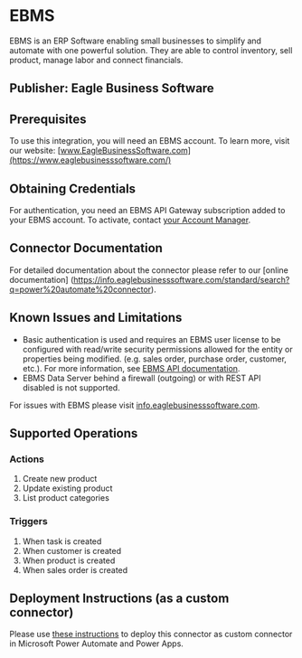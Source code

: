 # EBMS
EBMS is an ERP Software enabling small businesses to simplify and automate with one powerful solution.  They are able to control inventory, sell product, manage labor and connect financials.

## Publisher: Eagle Business Software

## Prerequisites
To use this integration, you will need an EBMS account. To learn more, visit our website: [www.EagleBusinessSoftware.com](https://www.eaglebusinesssoftware.com/)

## Obtaining Credentials
For authentication, you need an EBMS API Gateway subscription added to your EBMS account. To activate, contact [your Account Manager](https://www.eaglebusinesssoftware.com/contact-us).

## Connector Documentation
For detailed documentation about the connector please refer to our [online documentation] (https://info.eaglebusinesssoftware.com/standard/search?q=power%20automate%20connector).

## Known Issues and Limitations
- Basic authentication is used and requires an EBMS user license to be configured with read/write security permissions allowed for the entity or properties being modified. (e.g. sales order, purchase order, customer, etc.). For more information, see [EBMS API documentation](https://info.eaglebusinesssoftware.com/EBMS/Modules/API/Default).
- EBMS Data Server behind a firewall (outgoing) or with REST API disabled is not supported.

For issues with EBMS please visit [info.eaglebusinesssoftware.com](https://info.eaglebusinesssoftware.com).

## Supported Operations
### Actions 
1. Create new product
2. Update existing product
3. List product categories

### Triggers
1. When task is created
2. When customer is created
3. When product is created
4. When sales order is created 

## Deployment Instructions (as a custom connector)
Please use [these instructions](https://docs.microsoft.com/en-us/connectors/custom-connectors/paconn-cli) to deploy this connector as custom connector in Microsoft Power Automate and Power Apps.